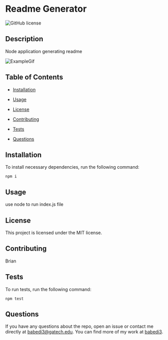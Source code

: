 # Readme Generator
![GitHub license](https://img.shields.io/badge/license-MIT-blue.svg)

## Description

Node application generating readme

![ExampleGif](assets/application.gif)


## Table of Contents 

* [Installation](#installation)

* [Usage](#usage)

* [License](#license)

* [Contributing](#contributing)

* [Tests](#tests)

* [Questions](#questions)

## Installation

To install necessary dependencies, run the following command:

```
npm i
```

## Usage

use node to run index.js file

## License

This project is licensed under the MIT license.
  
## Contributing

Brian

## Tests

To run tests, run the following command:

```
npm test
```

## Questions

If you have any questions about the repo, open an issue or contact me directly at babedi3@gatech.edu. You can find more of my work at [babedi3](https://github.com/babedi3/).

